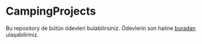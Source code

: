 # CampingProjects


 Bu repository de bütün ödevleri bulabilirsiniz. Ödevlerin son haline [buradan]("https://github.com/rmznkrblt/CarRental-ReCapProject") ulaşabiliriniz.

